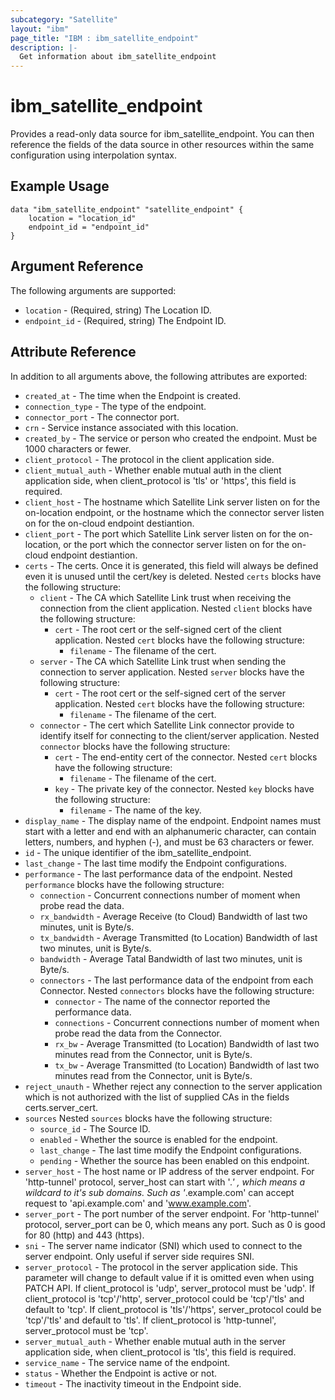 ```yaml
---
subcategory: "Satellite"
layout: "ibm"
page_title: "IBM : ibm_satellite_endpoint"
description: |-
  Get information about ibm_satellite_endpoint
---
```


# ibm\_satellite_endpoint

Provides a read-only data source for ibm_satellite_endpoint. You can then reference the fields of the data source in other resources within the same configuration using interpolation syntax.

## Example Usage

```hcl
data "ibm_satellite_endpoint" "satellite_endpoint" {
	location = "location_id"
	endpoint_id = "endpoint_id"
}
```

## Argument Reference

The following arguments are supported:

* `location` - (Required, string) The Location ID.
* `endpoint_id` - (Required, string) The Endpoint ID.

## Attribute Reference

In addition to all arguments above, the following attributes are exported:

* `created_at` - The time when the Endpoint is created.
* `connection_type` - The type of the endpoint.
* `connector_port` - The connector port.
* `crn` - Service instance associated with this location.
* `created_by` - The service or person who created the endpoint. Must be 1000 characters or fewer.
* `client_protocol` - The protocol in the client application side.
* `client_mutual_auth` - Whether enable mutual auth in the client application side, when client_protocol is 'tls' or 'https', this field is required.
* `client_host` - The hostname which Satellite Link server listen on for the on-location endpoint, or the hostname which the connector server listen on for the on-cloud endpoint destiantion.
* `client_port` - The port which Satellite Link server listen on for the on-location, or the port which the connector server listen on for the on-cloud endpoint destiantion.
* `certs` - The certs. Once it is generated, this field will always be defined even it is unused until the cert/key is deleted. Nested `certs` blocks have the following structure:
	* `client` - The CA which Satellite Link trust when receiving the connection from the client application. Nested `client` blocks have the following structure:
		* `cert` - The root cert or the self-signed cert of the client application. Nested `cert` blocks have the following structure:
			* `filename` - The filename of the cert.
	* `server` - The CA which Satellite Link trust when sending the connection to server application. Nested `server` blocks have the following structure:
		* `cert` - The root cert or the self-signed cert of the server application. Nested `cert` blocks have the following structure:
			* `filename` - The filename of the cert.
	* `connector` - The cert which Satellite Link connector provide to identify itself for connecting to the client/server application. Nested `connector` blocks have the following structure:
		* `cert` - The end-entity cert of the connector. Nested `cert` blocks have the following structure:
			* `filename` - The filename of the cert.
		* `key` - The private key of the connector. Nested `key` blocks have the following structure:
			* `filename` - The name of the key.
* `display_name` - The display name of the endpoint. Endpoint names must start with a letter and end with an alphanumeric character, can contain letters, numbers, and hyphen (-), and must be 63 characters or fewer.
* `id` - The unique identifier of the ibm_satellite_endpoint.
* `last_change` - The last time modify the Endpoint configurations.
* `performance` - The last performance data of the endpoint. Nested `performance` blocks have the following structure:
	* `connection` - Concurrent connections number of moment when probe read the data.
	* `rx_bandwidth` - Average Receive (to Cloud) Bandwidth of last two minutes, unit is Byte/s.
	* `tx_bandwidth` - Average Transmitted (to Location) Bandwidth of last two minutes, unit is Byte/s.
	* `bandwidth` - Average Tatal Bandwidth of last two minutes, unit is Byte/s.
	* `connectors` - The last performance data of the endpoint from each Connector. Nested `connectors` blocks have the following structure:
		* `connector` - The name of the connector reported the performance data.
		* `connections` - Concurrent connections number of moment when probe read the data from the Connector.
		* `rx_bw` - Average Transmitted (to Location) Bandwidth of last two minutes read from the Connector, unit is Byte/s.
		* `tx_bw` - Average Transmitted (to Location) Bandwidth of last two minutes read from the Connector, unit is Byte/s.
* `reject_unauth` - Whether reject any connection to the server application which is not authorized with the list of supplied CAs in the fields certs.server_cert.
* `sources`  Nested `sources` blocks have the following structure:
	* `source_id` - The Source ID.
	* `enabled` - Whether the source is enabled for the endpoint.
	* `last_change` - The last time modify the Endpoint configurations.
	* `pending` - Whether the source has been enabled on this endpoint.
* `server_host` - The host name or IP address of the server endpoint. For 'http-tunnel' protocol, server_host can start with '*.' , which means a wildcard to it's sub domains. Such as '*.example.com' can accept request to 'api.example.com' and 'www.example.com'.
* `server_port` - The port number of the server endpoint. For 'http-tunnel' protocol, server_port can be 0, which means any port. Such as 0 is good for 80 (http) and 443 (https).
* `sni` - The server name indicator (SNI) which used to connect to the server endpoint. Only useful if server side requires SNI.
* `server_protocol` - The protocol in the server application side. This parameter will change to default value if it is omitted even when using PATCH API. If client_protocol is 'udp', server_protocol must be 'udp'. If client_protocol is 'tcp'/'http', server_protocol could be 'tcp'/'tls' and default to 'tcp'. If client_protocol is 'tls'/'https', server_protocol could be 'tcp'/'tls' and default to 'tls'. If client_protocol is 'http-tunnel', server_protocol must be 'tcp'.
* `server_mutual_auth` - Whether enable mutual auth in the server application side, when client_protocol is 'tls', this field is required.
* `service_name` - The service name of the endpoint.
* `status` - Whether the Endpoint is active or not.
* `timeout` - The inactivity timeout in the Endpoint side.





